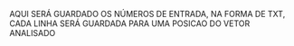 <p> AQUI SERÁ GUARDADO OS NÚMEROS DE ENTRADA, NA FORMA DE TXT, CADA LINHA SERÁ GUARDADA PARA UMA POSICAO DO VETOR ANALISADO</p>